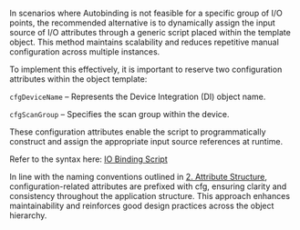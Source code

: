 In scenarios where Autobinding is not feasible for a specific group of I/O points, the recommended alternative is to dynamically assign the input source of I/O attributes through a generic script placed within the template object. This method maintains scalability and reduces repetitive manual configuration across multiple instances.

To implement this effectively, it is important to reserve two configuration attributes within the object template:

`cfgDeviceName` – Represents the Device Integration (DI) object name.

`cfgScanGroup` – Specifies the scan group within the device.

These configuration attributes enable the script to programmatically construct and assign the appropriate input source references at runtime.

Refer to the syntax here:
[IO Binding Script](bindingIOScript.vb)

In line with the naming conventions outlined in [2. Attribute Structure](2.-Attribute-Structure.md), configuration-related attributes are prefixed with cfg, ensuring clarity and consistency throughout the application structure. This approach enhances maintainability and reinforces good design practices across the object hierarchy.
